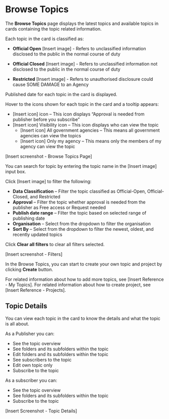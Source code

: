 # Browse Topics

The **Browse Topics** page displays the latest topics and available topics in cards containing the topic related information. 

Each topic in the card is classified as:

- **Official Open** [Insert image] - Refers to unclassified information disclosed to the public in the normal course of duty

- **Official Closed** [Insert image] - Refers to unclassified information not disclosed to the public in the normal course of duty

- **Restricted** [Insert image] - Refers to unauthorised disclosure could cause SOME DAMAGE to an Agency

Published date for each topic in the card is displayed. 

Hover to the icons shown for each topic in the card and a tooltip appears: 

- [Insert icon] icon – This icon displays “Approval is needed from publisher before you subscribe” 
- [Insert icon] Visibility icon – This icon displays who can view the topic 
  - [Insert icon] All government agencies – This means all government agencies can view the topics
  - [Insert icon] Only my agency – This means only the members of my agency can view the topic 
  
[Insert screenshot - Browse Topics Page]   


You can search for topic by entering the topic name in the [Insert image] input box. 

Click [Insert image] to filter the following:

- **Data Classification** – Filter the topic classified as Official-Open, Official-Closed, and Restricted
- **Approval** – Filter the topic whether approval is needed from the publisher as Free access or Request needed
- **Publish date range** – Filter the topic based on selected range of publishing date
- **Organisation** – Select from the dropdown to filter the organisation 
- **Sort By** – Select from the dropdown to filter the newest, oldest, and recently updated topics

Click **Clear all filters** to clear all filters selected.

[Insert screenshot - Filters]


In the Browse Topics, you can start to create your own topic and project by clicking **Create** button. 

For related information about how to add more topics, see [Insert Reference - My Topics]. 
For related information about how to create project, see [Insert Reference - Projects].

## Topic Details

You can view each topic in the card to know the details and what the topic is all about. 

As a Publisher you can:

- See the topic overview
- See folders and its subfolders within the topic
- Edit folders and its subfolders within the topic
- See subscribers to the topic
- Edit own topic only
- Subscribe to the topic

As a subscriber you can:

- See the topic overview
- See folders and its subfolders within the topic
- Subscribe to the topic

[Insert Screenshot - Topic Details]





